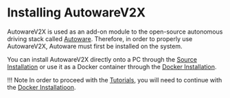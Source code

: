 # Installing AutowareV2X

AutowareV2X is used as an add-on module to the open-source autonomous driving stack called [Autoware](https://autowarefoundation.github.io/autoware-documentation/main/). Therefore, in order to properly use AutowareV2X, Autoware must first be installed on the system.

You can install AutowareV2X directly onto a PC through the [Source Installation](./source-installation.md) or use it as a Docker container through the [Docker Installation](./docker-installation.md).

!!! Note
    In order to proceed with the [Tutorials](../tutorials/index.md), you will need to continue with the [Docker Installatioon](./docker-installation.md).